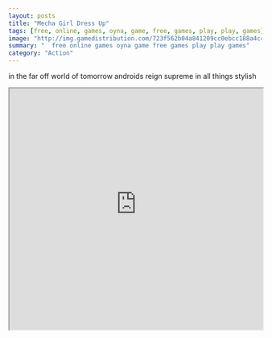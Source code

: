 ```yaml
---
layout: posts
title: "Mecha Girl Dress Up"
tags: [free, online, games, oyna, game, free, games, play, play, games]
image: "http://img.gamedistribution.com/723f562b04a841209cc0ebcc188a4c4c.jpg"
summary: "  free online games oyna game free games play play games"
category: "Action"
---
```


in the far off world of tomorrow androids reign supreme in all things stylish

<iframe width="100%" height="480px;" src="http://flash.gamedistribution.com?game=723f562b04a841209cc0ebcc188a4c4c"></iframe>